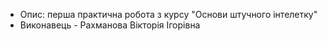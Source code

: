 - Опис: перша практична робота з курсу "Основи штучного інтелетку"
- Виконавець - Рахманова Вікторія Ігорівна
